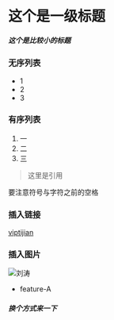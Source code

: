 # 这个是一级标题
##### 这个是比较小的标题

### 无序列表
* 1
* 2
* 3

### 有序列表
1. 一
2. 二
3. 三


> 这里是引用

要注意符号与字符之前的空格

### 插入链接
[viptijian](http://www.viptijian.com/0591)

### 插入图片
![刘涛](http://image93.360doc.com/DownloadImg/2016/01/1311/64413366_4.jpg)

- feature-A

##### 换个方式来一下

